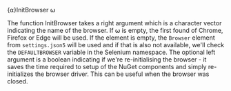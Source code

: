 {⍺}InitBrowser ⍵

The function InitBrowser takes a right argument which is a character vector indicating the name of the browser. If ⍵ is empty, the first found of Chrome, Firefox or Edge will be used. If the element is empty, the `Browser` element from `settings.json5` will be used and if that is also not available, we'll check the `DEFAULTBROWSER` variable in the Selenium namespace.
The optional left argument is a boolean indicating if we're re-initialising the browser - it saves the time required to setup of the NuGet components and simply re-initializes the browser driver. This can be useful when the browser was closed.
